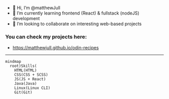- 👋 Hi, I’m @matthewJull
- 🌱 I’m currently learning frontend (React) & fullstack (nodeJS) development
- 💞️ I’m looking to collaborate on interesting web-based projects

### You can check my projects here:
- https://matthewjull.github.io/odin-recipes

_________________________________________________________________________________

```mermaid
mindmap
  root)Skills(
    HTML(HTML)
    CSS(CSS + SCSS)
    JS(JS + React)
    Java(Java)
    Linux(Linux CLI)
    Git(Git)
```
